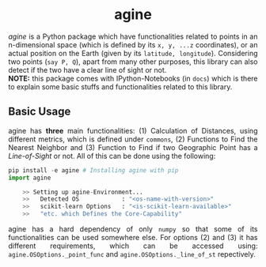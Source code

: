 <h1 align="center">agine</h1>

<p align="justify"><i>agine</i> is a Python package which have functionalities related to points in an n-dimensional space (which is defined by its <code>x, y, ...z</code> coordinates), or an actual position on the Earth (given by its <code>latitude, longitude</code>). Considering two points (<code>say P, Q</code>), apart from many other purposes, this library can also detect if the two have a clear line of sight or not. <br>
  <b>NOTE:</b> this package comes with IPython-Notebooks (in <code>docs</code>) which is there to explain some basic stuffs and functionalities related to this library.
</p>

## Basic Usage

<p align="justify">agine has <b>three</b> main functionalities: (1) Calculation of Distances, using different metrics, which is defined under <code>commons</code>, (2) Functions to Find the Nearest Neighbor and (3) Function to Find if two Geographic Point has a <i>Line-of-Sight</i> or not. All of this can be done using the following:</p>

```python
pip install -e agine # Installing agine with pip
import agine

	>> Setting up agine-Environment...
	>>   Detected OS            : "<os-name-with-version>"
	>>   scikit-learn Options   : "<is-scikit-learn-available>"
	>>   "etc. which Defines the Core-Capability"
```

<p align="justify">agine has a hard dependency of only <code>numpy</code> so that some of its functionalities can be used somewhere else. For options (2) and (3) it has different requirements, which can be accessed using: <code>agine.OSOptions._point_func</code> and <code>agine.OSOptions._line_of_st</code> repectively.</p>